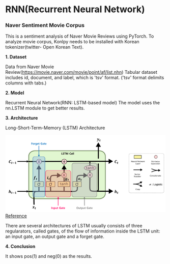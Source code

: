 # RNN(Recurrent Neural Network) 

### Naver Sentiment Movie Corpus

 This is a sentiment analysis of Naver Movie Reviews using PyTorch. 
 To analyze movie corpus, Konlpy needs to be installed with Korean tokenizer(twitter- Open Korean Text). 

**1. Dataset** 

 Data from Naver Movie Review(https://movie.naver.com/movie/point/af/list.nhn)
 Tabular dataset includes id, document, and label, which is 'tsv' format. 
 ('tsv' format delimits columns with tabs.)



**2. Model**

 Recurrent Neural Network(RNN: LSTM-based model)
 The model uses the nn.LSTM module to get better results. 



**3. Architecture**

Long-Short-Term-Memory (LSTM) Architecture

![](/lstm.png)
                                                         [Reference](https://excelsior-cjh.tistory.com/185)
                                                         
                                                    
 There are several architectures of LSTM usually consists of three regularators, called gates, 
of the flow of information inside the LSTM unit: an input gate, an output gate and a forget gate. 


**4. Conclusion**

It shows pos(1) and neg(0) as the results. 



